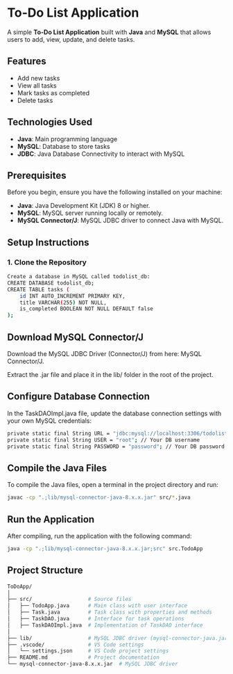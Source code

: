 # To-Do List Application

A simple **To-Do List Application** built with **Java** and **MySQL** that allows users to add, view, update, and delete tasks.

## Features

- Add new tasks
- View all tasks
- Mark tasks as completed
- Delete tasks

## Technologies Used

- **Java**: Main programming language
- **MySQL**: Database to store tasks
- **JDBC**: Java Database Connectivity to interact with MySQL

## Prerequisites

Before you begin, ensure you have the following installed on your machine:

- **Java**: Java Development Kit (JDK) 8 or higher.
- **MySQL**: MySQL server running locally or remotely.
- **MySQL Connector/J**: MySQL JDBC driver to connect Java with MySQL.

## Setup Instructions

### 1. Clone the Repository

```bash
Create a database in MySQL called todolist_db:
CREATE DATABASE todolist_db;
CREATE TABLE tasks (
    id INT AUTO_INCREMENT PRIMARY KEY,
    title VARCHAR(255) NOT NULL,
    is_completed BOOLEAN NOT NULL DEFAULT false
);

```
##  Download MySQL Connector/J
Download the MySQL JDBC Driver (Connector/J) from here: MySQL Connector/J.

Extract the .jar file and place it in the lib/ folder in the root of the project.


## Configure Database Connection
In the TaskDAOImpl.java file, update the database connection settings with your own MySQL credentials:

```bash
private static final String URL = "jdbc:mysql://localhost:3306/todolist_db";  // Your DB URL
private static final String USER = "root"; // Your DB username
private static final String PASSWORD = "password"; // Your DB password

```
## Compile the Java Files
To compile the Java files, open a terminal in the project directory and run:
```bash
javac -cp ".;lib/mysql-connector-java-8.x.x.jar" src/*.java
```


## Run the Application
After compiling, run the application with the following command:
```bash
java -cp ".;lib/mysql-connector-java-8.x.x.jar;src" src.TodoApp
```

## Project Structure
```bash
ToDoApp/
│
├── src/                  # Source files
│   ├── TodoApp.java      # Main class with user interface
│   ├── Task.java         # Task class with properties and methods
│   ├── TaskDAO.java      # Interface for task operations
│   ├── TaskDAOImpl.java  # Implementation of TaskDAO interface
│
├── lib/                  # MySQL JDBC driver (mysql-connector-java.jar)
├── .vscode/              # VS Code settings
│   └── settings.json     # VS Code project settings
├── README.md             # Project documentation
└── mysql-connector-java-8.x.x.jar  # MySQL JDBC driver
```

